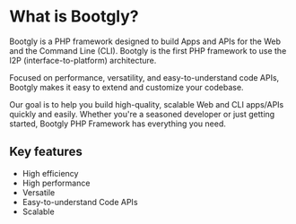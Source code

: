 # What is Bootgly?

Bootgly is a PHP framework designed to build Apps and APIs for the Web and the Command Line (CLI).
Bootgly is the first PHP framework to use the I2P (interface-to-platform) architecture.

Focused on performance, versatility, and easy-to-understand code APIs, Bootgly makes it easy to extend and customize your codebase.

Our goal is to help you build high-quality, scalable Web and CLI apps/APIs quickly and easily. Whether you're a seasoned developer or just getting started, Bootgly PHP Framework has everything you need.

## Key features

- High efficiency
- High performance
- Versatile
- Easy-to-understand Code APIs
- Scalable
